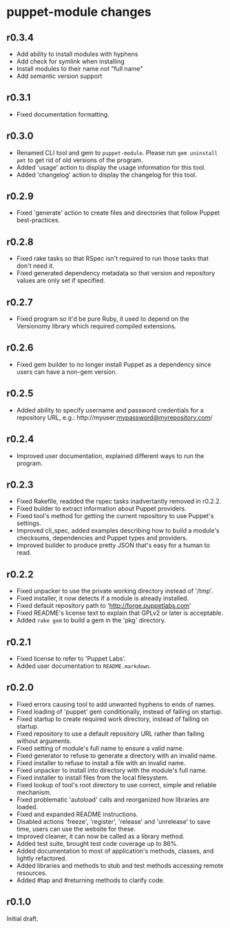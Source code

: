 puppet-module changes
=====================

r0.3.4
------

* Add ability to install modules with hyphens
* Add check for symlink when installing
* Install modules to their name not "full name"
* Add semantic version support

r0.3.1
------

* Fixed documentation formatting.

r0.3.0
------

* Renamed CLI tool and gem to `puppet-module`. Please run `gem uninstall pmt` to get rid of old versions of the program.
* Added 'usage' action to display the usage information for this tool.
* Added 'changelog' action to display the changelog for this tool.

r0.2.9
------

* Fixed 'generate' action to create files and directories that follow Puppet best-practices.

r0.2.8
------

* Fixed rake tasks so that RSpec isn't required to run those tasks that don't need it.
* Fixed generated dependency metadata so that version and repository values are only set if specified.

r0.2.7
------

* Fixed program so it'd be pure Ruby, it used to depend on the Versionomy library which required compiled extensions.

r0.2.6
------

* Fixed gem builder to no longer install Puppet as a dependency since users can have a non-gem version.

r0.2.5
------

* Added ability to specify username and password credentials for a repository URL, e.g.: http://myuser:mypassword@myrepository.com/

r0.2.4
------

* Improved user documentation, explained different ways to run the program.

r0.2.3
------

* Fixed Rakefile, readded the rspec tasks inadvertantly removed in r0.2.2.
* Fixed builder to extract information about Puppet providers.
* Fixed tool's method for getting the current repository to use Puppet's settings.
* Improved cli_spec, added examples describing how to build a module's checksums, dependencies and Puppet types and providers.
* Improved builder to produce pretty JSON that's easy for a human to read.

r0.2.2
------

* Fixed unpacker to use the private working directory instead of '/tmp'.
* Fixed installer, it now detects if a module is already installed.
* Fixed default repository path to 'http://forge.puppetlabs.com'
* Fixed README's license text to explain that GPLv2 or later is acceptable.
* Added `rake gem` to build a gem in the 'pkg' directory.

r0.2.1
------

* Fixed license to refer to 'Puppet Labs'.
* Added user documentation to `README.markdown`.

r0.2.0
------

* Fixed errors causing tool to add unwanted hyphens to ends of names.
* Fixed loading of 'puppet' gem conditionally, instead of failing on startup.
* Fixed startup to create required work directory, instead of failing on startup.
* Fixed repository to use a default repository URL rather than failing without arguments.
* Fixed setting of module's full name to ensure a valid name.
* Fixed generator to refuse to generate a directory with an invalid name.
* Fixed installer to refuse to install a file with an invalid name.
* Fixed unpacker to install into directory with the module's full name.
* Fixed installer to install files from the local filesystem.
* Fixed lookup of tool's root directory to use correct, simple and reliable mechanism.
* Fixed problematic 'autoload' calls and reorganized how libraries are loaded.
* Fixed and expanded README instructions.
* Disabled actions 'freeze', 'register', 'release' and 'unrelease' to save time, users can use the website for these.
* Improved cleaner, it can now be called as a library method.
* Added test suite, brought test code coverage up to 86%.
* Added documentation to most of application's methods, classes, and lightly refactored.
* Added libraries and methods to stub and test methods accessing remote resources.
* Added #tap and #returning methods to clarify code.

r0.1.0
------

Initial draft.
